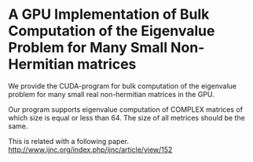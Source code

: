 # A GPU Implementation of Bulk Computation of the Eigenvalue Problem for Many Small Non-Hermitian matrices
We provide the CUDA-program for bulk computation of the eigenvalue problem for many small real non-hermitian matrices in the GPU.

Our program supports eigenvalue computation of COMPLEX matrices of which size is equal or less than 64. 
The size of all metrices should be the same.

This is related with a following paper.
http://www.ijnc.org/index.php/ijnc/article/view/152
